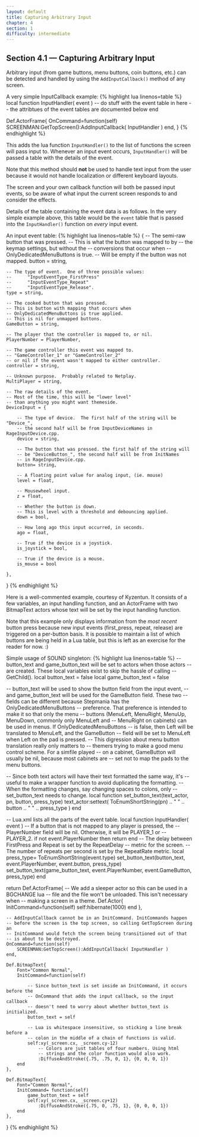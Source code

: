 ```yaml
---
layout: default
title: Capturing Arbitrary Input
chapter: 4
section: 1
difficulty: intermediate
---
```


## Section 4.1 &mdash; Capturing Arbitrary Input

Arbitrary input (from game buttons, menu buttons, coin buttons, etc.) can be detected and handled by using the `AddInputCallback()` method of any screen.


<span class="CodeExample-Title">A very simple InputCallback example:</span>
{% highlight lua linenos=table %}
local function InputHandler( event )
	-- do stuff with the event table in here
	-- the attribtues of the event tables are documented below
end

Def.ActorFrame{
	OnCommand=function(self)
		SCREENMAN:GetTopScreen():AddInputCallback( InputHandler )
	end,
}
{% endhighlight %}


This adds the lua function `InputHandler()` to the list of functions the screen will pass input to.  Whenever an input event occurs, `InputHandler()` will be passed a table with the details of the event.

<div class="panel callout radius">
Note that this method should <strong>not</strong> be used to handle text input from the user because it would not handle localization or different keyboard layouts.
</div>

The screen and your own callback function will both be passed input events, so be aware of what input the current screen responds to and consider the effects.

Details of the table containing the event data is as follows.  In the very simple example above, this table would be the `event` table that is passed into the `InputHandler()` function on *every* input event.

<span class="CodeExample-Title">An input event table:</span>
{% highlight lua linenos=table %}
{
	-- The semi-raw button that was pressed.
	-- This is what the button was mapped to by
	-- the keymap settings, but without the
	-- conversions that occur when
	-- OnlyDedicatedMenuButtons is true.
	-- Will be empty if the button was not mapped.
	button = string,

	-- The type of event.  One of three possible values:
	--		"InputEventType_FirstPress"
	--		"InputEventType_Repeat"
	--		"InputEventType_Release".
	type = string,

	-- The cooked button that was pressed.
	-- This is button with mapping that occurs when
	-- OnlyDedicatedMenuButtons is true applied.
	-- This is nil for unmapped buttons.
	GameButton = string,

	-- The player that the controller is mapped to, or nil.
	PlayerNumber = PlayerNumber,

	-- The game controller this event was mapped to.
	-- "GameController_1" or "GameController_2"
	-- or nil if the event wasn't mapped to either controller.
	controller = string,

	-- Unknown purpose.  Probably related to Netplay.
	MultiPlayer = string,
	
	-- The raw details of the event.
	-- Most of the time, this will be "lower level"
	-- than anything you might want themeside.
	DeviceInput = {

		-- The type of device.  The first half of the string will be "Device_",
		-- the second half will be from InputDeviceNames in RageInputDevice.cpp.
		device = string,

		-- The button that was pressed. the first half of the string will
		-- be "DeviceButton_", the second half will be from InitNames
		-- in RageInputDevice.cpp.
		button= string,

		-- A floating point value for analog input, (ie. mouse)
		level = float,

		-- Mousewheel input.
		z = float,

		-- Whether the button is down.
		-- This is level with a threshold and debouncing applied.
		down = bool,

		-- How long ago this input occurred, in seconds.
		ago = float,

		-- True if the device is a joystick.
		is_joystick = bool,

		-- True if the device is a mouse.
		is_mouse = bool

	},
}
{% endhighlight %}


Here is a well-commented example, courtesy of Kyzentun.   It consists of a few variables, an input handling function, and an ActorFrame with two BitmapText actors whose text will be set by the input handling function.

Note that this example only displays information from the *most recent* button press because new input events (first_press, repeat, release) are triggered on a per-button basis.   It is possible to maintain a list of which buttons are being held in a Lua table, but this is left as an exercise for the reader for now. :)

<span class="CodeExample-Title">Simple usage of SOUND singleton:</span>
{% highlight lua linenos=table %}
-- button_text and game_button_text will be set to actors when those actors
-- are created. These local variables exist to skip the hassle of calling
-- GetChild().
local button_text = false
local game_button_text = false

-- button_text will be used to show the button field from the input event,
-- and game_button_text will be used for the GameButton field.	These two
-- fields can be different because Stepmania has the OnlyDedicatedMenuButtons
-- preference.	That preference is intended to make it so that only the menu
-- buttons (MenuLeft, MenuRight, MenuUp, MenuDown, commonly only MenuLeft and
-- MenuRight on cabinets) can be used in menus.	 If OnlyDedicatedMenuButtons
-- is false, then Left will be translated to MenuLeft, and the GameButton
-- field will be set to MenuLeft when Left on the pad is pressed.
-- This digression about menu button translation really only matters to
-- themers trying to make a good menu control scheme.	For a simfile played
-- on a cabinet, GameButton will usually be nil, because most cabinets are
-- set not to map the pads to the menu buttons.

-- Since both text actors will have their text formatted the same way, it's
-- useful to make a wrapper function to avoid duplicating the formatting.
-- When the formatting changes, say changing spaces to colons, only
-- set_button_text needs to change.
local function set_button_text(text_actor, pn, button, press_type)
	text_actor:settext( ToEnumShortString(pn) .. " " .. button .. " " .. press_type )
end

-- Lua.xml lists all the parts of the event table.
local function InputHandler( event )
	-- If a button that is not mapped to any player is pressed, the
	-- PlayerNumber field will be nil.	Otherwise, it will be PLAYER_1 or
	-- PLAYER_2.
	if not event.PlayerNumber then return end
	-- The delay between FirstPress and Repeat is set by the RepeatDelay
	-- metric for the screen.
	-- The number of repeats per second is set by the RepeatRate metric.
	local press_type= ToEnumShortString(event.type)
	set_button_text(button_text, event.PlayerNumber, event.button, press_type)
	set_button_text(game_button_text, event.PlayerNumber, event.GameButton, press_type)
end

return Def.ActorFrame{
	-- We add a sleeper actor so this can be used in a BGCHANGE lua
	-- file and the file won't be unloaded.	This isn't necessary when
	-- making a screen in a theme.
	Def.Actor{
		InitCommand=function(self)
			self:hibernate(1000)
		end
	},


	-- AddInputCallback cannot be in an InitCommand. InitCommands happen
	-- before the screen is the top screen, so calling GetTopScreen during an
	-- InitCommand would fetch the screen being transitioned out of that
	-- is about to be destroyed.
	OnCommand=function(self)
		SCREENMAN:GetTopScreen():AddInputCallback( InputHandler )
	end,

	Def.BitmapText{
		Font="Common Normal",
		InitCommand=function(self)

			-- Since button_text is set inside an InitCommand, it occurs before the
			-- OnCommand that adds the input callback, so the input callback
			-- doesn't need to worry about whether button_text is initialized.
			button_text = self

			-- Lua is whitespace insensitive, so sticking a line break before a
			-- colon in the middle of a chain of functions is valid.
			self:xy(_screen.cx, _screen.cy-12)
				-- Colors are just tables of four numbers. Using html
				-- strings and the color function would also work.
				:DiffuseAndStroke({.75, .75, 0, 1}, {0, 0, 0, 1})
		end
	},

	Def.BitmapText{
		Font="Common Normal",
		InitCommand= function(self)
			game_button_text = self
			self:xy(_screen.cx, _screen.cy+12)
				:DiffuseAndStroke({.75, 0, .75, 1}, {0, 0, 0, 1})
		end
	},
}
{% endhighlight %}